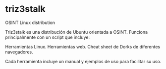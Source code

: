 # triz3stalk
OSINT Linux distribution 

Triz3stalk es una distribución de Ubuntu orientada a OSINT. 
Funciona principalmente con un script que incluye: 

Herramientas Linux.
Herramientas web.
Cheat sheet de Dorks de diferentes navegadores. 

Cada herramienta incluye un manual y ejemplos de uso para facilitar su uso. 

